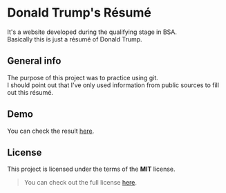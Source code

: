 # Donald Trump's Résumé
It's a website developed during the qualifying stage in BSA.\
Basically this is just a résumé of Donald Trump.

## General info
The purpose of this project was to practice using git.\
I should point out that I've only used information from public sources to fill out this résumé.

## Demo
You can check the result [here](https://barracuda713.github.io/trump-s_resume/).

## License
This project is licensed under the terms of the **MIT** license.

>You can check out the full license [here](https://github.com/Barracuda713/trump-s_resume/blob/main/LICENSE).
